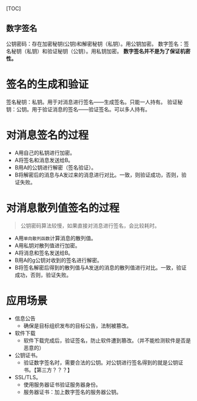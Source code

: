 
[TOC]

数字签名
---
公钥密码：存在加密秘钥(公钥)和解密秘钥（私钥）。用公钥加密。
数字签名：签名秘钥（私钥）和验证秘钥（公钥）。用私钥加密。
**数字签名并不是为了保证机密性。**

# 签名的生成和验证
签名秘钥：私钥。用于对消息进行签名——生成签名。只能一人持有。
验证秘钥：公钥。用于验证消息的签名——验证签名。可以多人持有。

# 对消息签名的过程
* A用自己的私钥进行加密。
* A将签名和消息发送给B。
* B用A的公钥进行解密（签名验证）。
* B将解密后的消息与A发过来的消息进行对比。一致，则验证成功，否则，验证失败。

# 对消息散列值签名的过程
> 公钥密码算法较慢，如果直接对消息进行签名，会比较耗时。

* A用`单向散列函数`计算消息的散列值。
* A用私钥对散列值进行加密。
* A将消息和签名发送给B。
* B用A的g公钥对收到的签名进行解密。
* B将签名解密后得到的散列值与A发送的消息的散列值进行对比。一致，验证成功，否则，验证失败。


# 应用场景
* 信息公告
    * 确保是目标组织发布的目标公告，法制被篡改。
* 软件下载
    * 软件下载完成后，验证签名，防止软件遭到篡改。（并不能检测软件是否是恶意的）
* 公钥证书。
    * 验证数字签名时，需要合法的公钥。对公钥进行签名得到的就是公钥证书。【第三方？？？】
* SSL/TLS。
    * 使用服务器证书验证服务器身份。
    * 服务器证书：加上数字签名的服务器公钥。